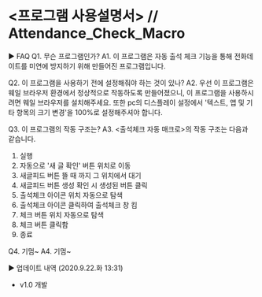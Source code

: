 # <프로그램 사용설명서> // Attendance_Check_Macro

▶ FAQ
Q1. 무슨 프로그램인가?
A1. 이 프로그램은 자동 출석 체크 기능을 통해 전화데이트를 미연에 방지하기 위해 만들어진 프로그램입니다.

Q2. 이 프로그램을 사용하기 전에 설정해줘야 하는 것이 있나?
A2. 우선 이 프로그램은 웨일 브라우저 환경에서 정상적으로 작동하도록 만들어졌으니, 이 프로그램을 사용하시려면 웨일 브라우저를 설치해주세요.
또한 pc의 디스플레이 설정에서 '텍스트, 앱 및 기타 항목의 크기 변경'을 100%로 설정해주셔야 합니다.

Q3. 이 프로그램의 작동 구조는?
A3. <출석체크 자동 매크로>의 작동 구조는 다음과 같습니다.
1. 실행
2. 자동으로 '새 글 확인' 버튼 위치로 이동
3. 새글피드 버튼 뜰 때 까지 그 위치에서 대기
4. 새글피드 버튼 생성 확인 시 생성된 버튼 클릭
5. 출석체크 아이콘 위치 자동으로 탐색
6. 출석체크 아이콘 클릭하여 출석체크 창 킴
7. 체크 버튼 위치 자동으로 탐색
8. 체크 버튼 클릭함
9. 종료

Q4. 기멈~
A4. 기멈~

▶ 업데이트 내역
(2020.9.22.화 13:31)
- v1.0 개발
